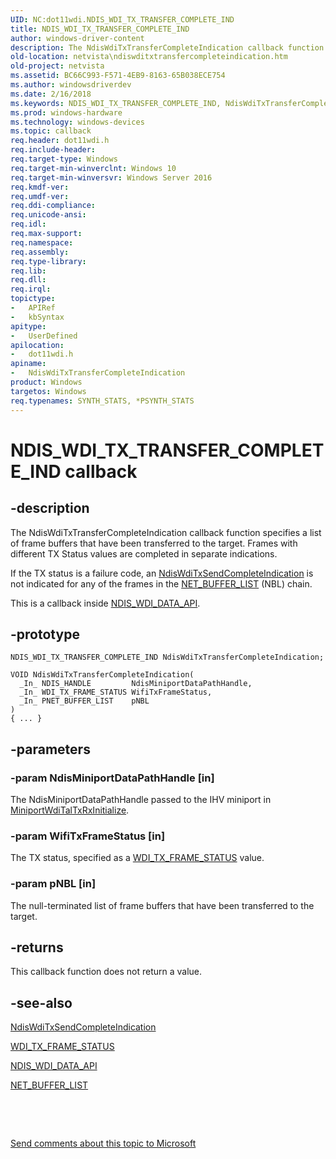 ```yaml
---
UID: NC:dot11wdi.NDIS_WDI_TX_TRANSFER_COMPLETE_IND
title: NDIS_WDI_TX_TRANSFER_COMPLETE_IND
author: windows-driver-content
description: The NdisWdiTxTransferCompleteIndication callback function specifies a list of frame buffers that have been transferred to the target. Frames with different TX Status values are completed in separate indications.
old-location: netvista\ndiswditxtransfercompleteindication.htm
old-project: netvista
ms.assetid: BC66C993-F571-4EB9-8163-65B038ECE754
ms.author: windowsdriverdev
ms.date: 2/16/2018
ms.keywords: NDIS_WDI_TX_TRANSFER_COMPLETE_IND, NdisWdiTxTransferCompleteIndication, NdisWdiTxTransferCompleteIndication callback function [Network Drivers Starting with Windows Vista], dot11wdi/NdisWdiTxTransferCompleteIndication, netvista.ndiswditxtransfercompleteindication
ms.prod: windows-hardware
ms.technology: windows-devices
ms.topic: callback
req.header: dot11wdi.h
req.include-header: 
req.target-type: Windows
req.target-min-winverclnt: Windows 10
req.target-min-winversvr: Windows Server 2016
req.kmdf-ver: 
req.umdf-ver: 
req.ddi-compliance: 
req.unicode-ansi: 
req.idl: 
req.max-support: 
req.namespace: 
req.assembly: 
req.type-library: 
req.lib: 
req.dll: 
req.irql: 
topictype:
-	APIRef
-	kbSyntax
apitype:
-	UserDefined
apilocation:
-	dot11wdi.h
apiname:
-	NdisWdiTxTransferCompleteIndication
product: Windows
targetos: Windows
req.typenames: SYNTH_STATS, *PSYNTH_STATS
---
```


# NDIS_WDI_TX_TRANSFER_COMPLETE_IND callback


## -description


The NdisWdiTxTransferCompleteIndication callback function specifies a list of frame buffers that have been transferred to the target.
Frames with different TX Status values are completed in separate indications.

If the TX status is a failure code, an <a href="..\dot11wdi\nc-dot11wdi-ndis_wdi_tx_send_complete_ind.md">NdisWdiTxSendCompleteIndication</a> is not indicated for any of the frames in the <a href="..\ndis\ns-ndis-_net_buffer_list.md">NET_BUFFER_LIST</a> (NBL) chain.

This is a callback inside <a href="..\dot11wdi\ns-dot11wdi-_ndis_wdi_data_api.md">NDIS_WDI_DATA_API</a>.


## -prototype


````
NDIS_WDI_TX_TRANSFER_COMPLETE_IND NdisWdiTxTransferCompleteIndication;

VOID NdisWdiTxTransferCompleteIndication(
  _In_ NDIS_HANDLE         NdisMiniportDataPathHandle,
  _In_ WDI_TX_FRAME_STATUS WifiTxFrameStatus,
  _In_ PNET_BUFFER_LIST    pNBL
)
{ ... }
````


## -parameters




### -param NdisMiniportDataPathHandle [in]

The NdisMiniportDataPathHandle passed to the IHV miniport in <a href="..\dot11wdi\nc-dot11wdi-miniport_wdi_tal_txrx_initialize.md">MiniportWdiTalTxRxInitialize</a>.


### -param WifiTxFrameStatus [in]

The TX status, specified as a <a href="..\dot11wdi\ne-dot11wdi-_wdi_tx_frame_status.md">WDI_TX_FRAME_STATUS</a> value.


### -param pNBL [in]

The null-terminated list of frame buffers that have been transferred to the target.


## -returns



This callback function does not return a value.




## -see-also

<a href="..\dot11wdi\nc-dot11wdi-ndis_wdi_tx_send_complete_ind.md">NdisWdiTxSendCompleteIndication</a>



<a href="..\dot11wdi\ne-dot11wdi-_wdi_tx_frame_status.md">WDI_TX_FRAME_STATUS</a>



<a href="..\dot11wdi\ns-dot11wdi-_ndis_wdi_data_api.md">NDIS_WDI_DATA_API</a>



<a href="..\ndis\ns-ndis-_net_buffer_list.md">NET_BUFFER_LIST</a>



 

 

<a href="mailto:wsddocfb@microsoft.com?subject=Documentation%20feedback [netvista\netvista]:%20NDIS_WDI_TX_TRANSFER_COMPLETE_IND callback function%20 RELEASE:%20(2/16/2018)&amp;body=%0A%0APRIVACY STATEMENT%0A%0AWe use your feedback to improve the documentation. We don't use your email address for any other purpose, and we'll remove your email address from our system after the issue that you're reporting is fixed. While we're working to fix this issue, we might send you an email message to ask for more info. Later, we might also send you an email message to let you know that we've addressed your feedback.%0A%0AFor more info about Microsoft's privacy policy, see http://privacy.microsoft.com/en-us/default.aspx." title="Send comments about this topic to Microsoft">Send comments about this topic to Microsoft</a>

